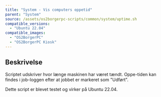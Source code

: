 ```yaml
---
title: "System - Vis computers oppetid"
parent: "System"
source: /assets/os2borgerpc-scripts/common/system/uptime.sh
compatible_versions: 
  - "Ubuntu 22.04"
compatible_images:
  - "OS2BorgerPC"
  - "OS2BorgerPC Kiosk"
---
```


## Beskrivelse
Scriptet udskriver hvor længe maskinen har været tændt. Oppe-tiden kan findes i job-loggen efter at jobbet er markeret som "Udført".

Dette script er blevet testet og virker på Ubuntu 22.04.